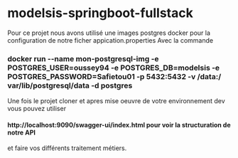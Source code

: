 # modelsis-springboot-fullstack
Pour ce projet nous avons utilisé une images postgres docker pour la configuration de notre ficher appication.properties
Avec la commande 
### docker run --name mon-postgresql-img -e POSTGRES_USER=oussey94 -e POSTGRES_DB=modelsis -e POSTGRES_PASSWORD=Safietou01 -p 5432:5432 -v /data:/ var/lib/postgresql/data -d postgres
Une fois le projet cloner et apres mise oeuvre de votre environnement dev vous pouvez utiliser 
#### http://localhost:9090/swagger-ui/index.html pour voir la structuration de notre API
et faire vos différents traitement métiers.
